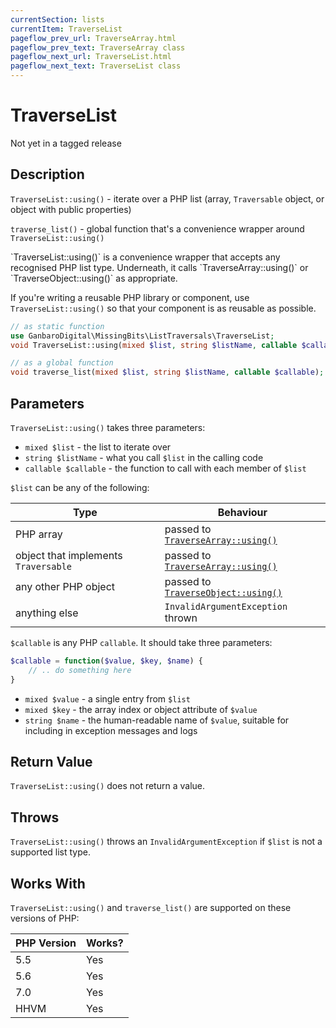```yaml
---
currentSection: lists
currentItem: TraverseList
pageflow_prev_url: TraverseArray.html
pageflow_prev_text: TraverseArray class
pageflow_next_url: TraverseList.html
pageflow_next_text: TraverseList class
---
```


# TraverseList

<div class="callout warning">
Not yet in a tagged release
</div>

## Description

`TraverseList::using()` - iterate over a PHP list (array, `Traversable` object, or object with public properties)

`traverse_list()` - global function that's a convenience wrapper around `TraverseList::using()`

<div class="callout info" markdown="1">
`TraverseList::using()` is a convenience wrapper that accepts any recognised PHP list type. Underneath, it calls `TraverseArray::using()` or `TraverseObject::using()` as appropriate.

If you're writing a reusable PHP library or component, use `TraverseList::using()` so that your component is as reusable as possible.
</div>

```php
// as static function
use GanbaroDigital\MissingBits\ListTraversals\TraverseList;
void TraverseList::using(mixed $list, string $listName, callable $callable);

// as a global function
void traverse_list(mixed $list, string $listName, callable $callable);
```

## Parameters

`TraverseList::using()` takes three parameters:

* `mixed $list` - the list to iterate over
* `string $listName` - what you call `$list` in the calling code
* `callable $callable` - the function to call with each member of `$list`

`$list` can be any of the following:

Type | Behaviour
-----|----------
PHP array | passed to [`TraverseArray::using()`](TraverseArray.html)
object that implements `Traversable` | passed to [`TraverseArray::using()`](TraverseArray.html)
any other PHP object | passed to [`TraverseObject::using()`](TraverseObject.html)
anything else | `InvalidArgumentException` thrown

`$callable` is any PHP `callable`. It should take three parameters:

```php
$callable = function($value, $key, $name) {
    // .. do something here
}
```

* `mixed $value` - a single entry from `$list`
* `mixed $key` - the array index or object attribute of `$value`
* `string $name` - the human-readable name of `$value`, suitable for including in exception messages and logs

## Return Value

`TraverseList::using()` does not return a value.

## Throws

`TraverseList::using()` throws an `InvalidArgumentException` if `$list` is not a supported list type.

## Works With

`TraverseList::using()` and `traverse_list()` are supported on these versions of PHP:

PHP Version | Works?
------------|-------
5.5 | Yes
5.6 | Yes
7.0 | Yes
HHVM | Yes
